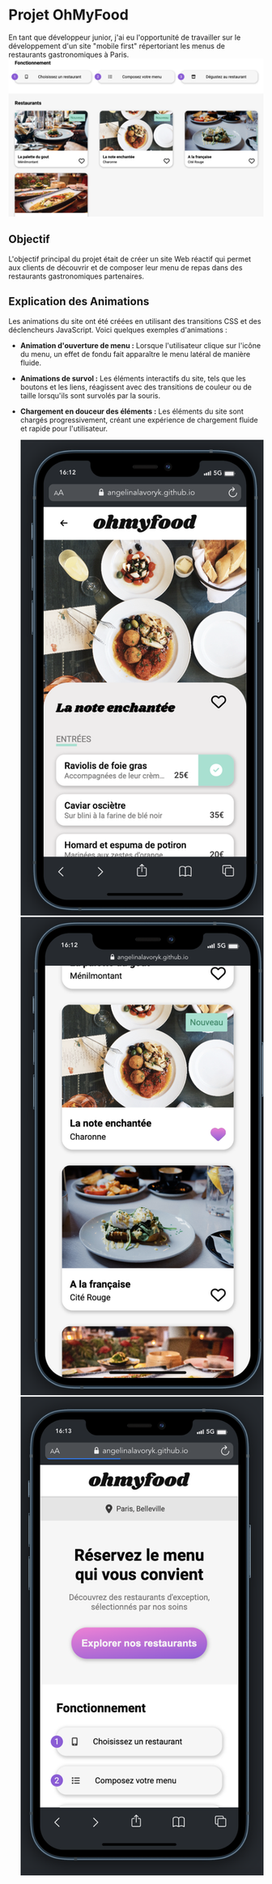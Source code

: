 # Projet OhMyFood 

En tant que développeur junior, j'ai eu l'opportunité de travailler sur le développement d'un site "mobile first" répertoriant les menus de restaurants gastronomiques à Paris.
![Oh my food](https://github.com/angelinalavoryk/images/blob/main/D.png)

## Objectif

L'objectif principal du projet était de créer un site Web réactif qui permet aux clients de découvrir et de composer leur menu de repas dans des restaurants gastronomiques partenaires.


## Explication des Animations

Les animations du site ont été créées en utilisant des transitions CSS et des déclencheurs JavaScript. Voici quelques exemples d'animations :

- **Animation d'ouverture de menu :** Lorsque l'utilisateur clique sur l'icône du menu, un effet de fondu fait apparaître le menu latéral de manière fluide.

- **Animations de survol :** Les éléments interactifs du site, tels que les boutons et les liens, réagissent avec des transitions de couleur ou de taille lorsqu'ils sont survolés par la souris.

- **Chargement en douceur des éléments :** Les éléments du site sont chargés progressivement, créant une expérience de chargement fluide et rapide pour l'utilisateur.

  ![Oh my food](https://github.com/angelinalavoryk/images/blob/main/OhMyFood1.png)
  ![Oh my food](https://github.com/angelinalavoryk/images/blob/main/OhMyFood2.png)
  ![Oh my food](https://github.com/angelinalavoryk/images/blob/main/OhMyFood3.png)


